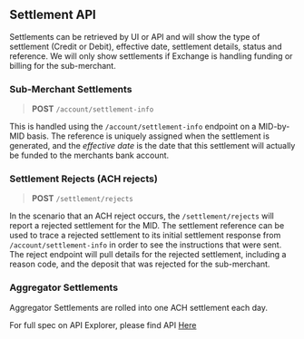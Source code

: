 ## Settlement API

Settlements can be retrieved by UI or API and will show the type of settlement (Credit or Debit), effective date, settlement details, status and reference. We will only show settlements if Exchange is handling funding or billing for the sub-merchant.

### Sub-Merchant Settlements

<!-- theme: info -->
>**POST** `/account/settlement-info`

This is handled using the `/account/settlement-info` endpoint on a MID-by-MID basis. 
The reference is uniquely assigned when the settlement is generated, and the *effective date* is the date that this settlement will actually be funded to the merchants bank account.

### Settlement Rejects (ACH rejects)

<!-- theme: info -->
>**POST** `/settlement/rejects`

In the scenario that an ACH reject occurs, the `/settlement/rejects` will report a rejected settlement for the MID.
The settlement reference can be used to trace a rejected settlement to its initial settlement response from `/account/settlement-info` in order to see the instructions that were sent.
The reject endpoint will pull details for the rejected settlement, including a reason code, and the deposit that was rejected for the sub-merchant. 

### Aggregator Settlements

Aggregator Settlements are rolled into one ACH settlement each day. 

For full spec on API Explorer, please find API [Here](../api?type=post&path=/account/settlement-info) 
